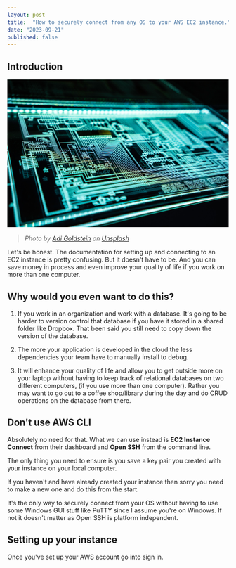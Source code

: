 ```yaml
---
layout: post
title:  "How to securely connect from any OS to your AWS EC2 instance."
date: "2023-09-21"
published: false
---
```


## Introduction

![teal LED panel image](../images/0001-01-25/adi-goldstein-EUsVwEOsblE-unsplash%20(1).jpg)
>_Photo by <a href="https://unsplash.com/@adigold1?utm_source=unsplash&utm_medium=referral&utm_content=creditCopyText">Adi Goldstein</a> on <a href="https://unsplash.com/photos/EUsVwEOsblE?utm_source=unsplash&utm_medium=referral&utm_content=creditCopyText">Unsplash</a>_
  
Let's be honest. The documentation for setting up and connecting to an EC2 instance is pretty confusing. But it doesn't have to be. And you can save money in process and even improve your quality of life if you work on more than one computer. 

## Why would you even want to do this?

1. If you work in an organization and work with a database. It's going to be harder to version control that database if you have it stored in a shared folder like Dropbox. That been said you still need to copy down the version of the database. 

2. The more your application is developed in the cloud the less dependencies your team have to manually install to debug. 
   
3. It will enhance your quality of life and allow you to get outside more on your laptop without having to keep track of relational databases on two different computers, (if you use more than one computer). Rather you may want to go out to a coffee shop/library during the day and do CRUD operations on the database from there.  

## Don't use AWS CLI

Absolutely no need for that. What we can use instead is **EC2 Instance Connect** from their dashboard and **Open SSH** from the command line. 

The only thing you need to ensure is you save a key pair you created with your instance on your local computer. 

If you haven't and have already created your instance then sorry you need to make a new one and do this from the start. 

It's the only way to securely connect from your OS without having to use some Windows GUI stuff like PuTTY since I assume you're on Windows. If not it doesn't matter as Open SSH is platform independent.

## Setting up your instance

Once you've set up your AWS account go into sign in.